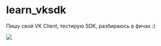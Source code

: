 # learn_vksdk
<p>Пишу свой VK Client, тестирую SDK, разбираюсь в фичах :)</p>
<img style='width="200" height="200"' src="https://d.radikal.ru/d21/2102/c5/28aff7d66a40.jpg">

